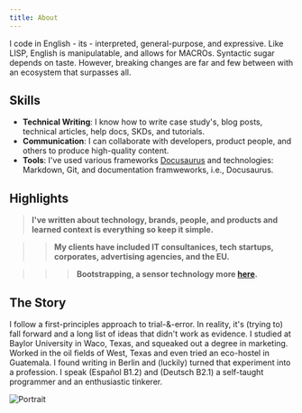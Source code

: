 ```yaml
---
title: About
---
```



I code in English - its - interpreted, general-purpose, and expressive. Like LISP, English is manipulatable, and allows for MACROs.  Syntactic sugar depends on taste. However, breaking changes are far and few between with an ecosystem that surpasses all.

## Skills

- **Technical Writing**: I know how to write case study's, blog posts, technical articles, help docs, SKDs, and tutorials.
- **Communication**: I can collaborate with developers, product people, and others to produce high-quality content.
- **Tools**: I've used various frameworks [Docusaurus](https://damurphy.com/docs/Tech%20Writing/Directory%20for%20website%20&%20content) and technologies: Markdown, Git, and documentation framweworks, i.e., Docusaurus. 


## Highlights 

> **I've written about technology, brands, people, and products and learned context is everything so keep it simple.**

>> **My clients have included IT consultanices, tech startups, corporates, advertising agencies, and the EU.**

>>> **Bootstrapping, a sensor technology more [here](https://damurphy.com/docs/Product%20Design/Sensor).**


## The Story

I follow a first-principles approach to trial-&-error. In reality, it's (trying to) fall forward and a long list of ideas that didn't work as evidence. I studied at Baylor University in Waco, Texas, and squeaked out a degree in marketing. Worked in the oil fields of West, Texas and even tried an eco-hostel in Guatemala. I found writing in Berlin and (luckily) turned that experiment into a profession. I speak (Español B1.2) and (Deutsch B2.1) a self-taught programmer and an enthusiastic tinkerer.

![Portrait](/img/Me2.png)